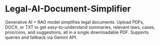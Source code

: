 # Legal-AI-Document-Simplifier
Generative AI + RAG model simplifies legal documents. Upload PDFs, DOCX, or TXT to get easy-to-understand summaries, relevant laws, cases, pros/cons, and suggestions, all in a single downloadable PDF. Supports queries and fallback via Gemini API.
